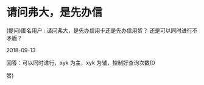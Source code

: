 # 请问弗大，是先办信

(提问)匿名用户 : 请问弗大，是先办信用卡还是先办信用贷？ 还是可以同时进行不矛盾？

2018-09-13

回答：可以同时进行，xyk 为主，xyk 为辅，控制好查询次数(0

赞)
